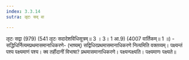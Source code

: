 ```yaml
---
index: 3.3.14
sutra: लृटः सद् वा

---
```

 लृटः सद्वा (979) (541 लृटः सदादेशविधिसूत्रम्॥ 3 । 3। 1 आ.9) (4007 वार्तिकम्॥ 1 ॥) - सद्धिधिर्नित्यमप्रथमासमानाधिकरणे- (भाष्यम्) सद्विधिरप्रथमासमानाधिकरणे नित्यमिति वक्तव्यम्। पक्ष्यन्तं पश्य पक्ष्यमाणं पश्य। क्व तर्हीदानीं विभाषा? प्रथमासमानाधिकरणे। पक्ष्यन्पक्ष्यति। पक्ष्यमाणः पक्ष्यते॥ 